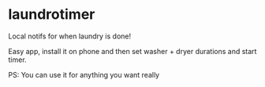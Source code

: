 # laundrotimer
Local notifs for when laundry is done!

Easy app, install it on phone and then set washer + dryer durations and start timer.

PS: You can use it for anything you want really
